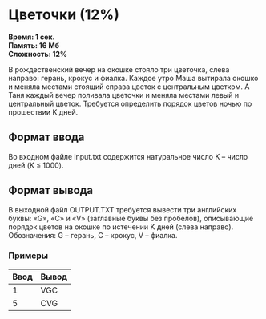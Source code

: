 <h1 class="title">Цветочки (12%)</h1>
<p><b>Время: 1 сек.<br>Память: 16 Мб<br>Сложность: 12%</b></p>
<p>В рождественский вечер на окошке стояло три цветочка, слева направо: герань, крокус и фиалка. Каждое утро Маша вытирала окошко и меняла местами стоящий справа цветок с центральным цветком. А Таня каждый вечер поливала цветочки и меняла местами левый и центральный цветок. Требуется определить порядок цветов ночью по прошествии K дней.</p>
<h2>Формат ввода</h2>
<p>Во входном файле input.txt содержится натуральное число K – число дней (K ≤ 1000).</p>
<h2>Формат вывода</h2>
<p>В выходной файл OUTPUT.TXT требуется вывести три английских буквы: «G», «C» и «V» (заглавные буквы без пробелов), описывающие порядок цветов на окошке по истечении K дней (слева направо). Обозначения: G – герань, C – крокус, V – фиалка.</p>
<h3>Примеры</h3>
<table class="sample-tests">
  <thead>
     <tr>
        <th>Ввод</th>
        <th>Вывод</th>
     </tr>
  </thead>
  <tbody>
     <tr>
        <td>1</td>
        <td>VGC</td>
     </tr>
     <tr>
         <td>5</td>
         <td>CVG</td>
     </tr>
  </tbody>
</table>